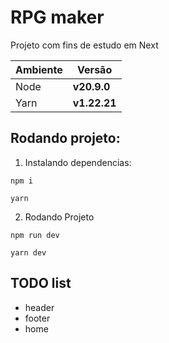 # RPG maker

Projeto com fins de estudo em Next

Ambiente | Versão
--- | ---
Node | **v20.9.0**
Yarn | **v1.22.21**

## Rodando projeto:

1. Instalando dependencias:

  ```
  npm i
  ```
  ```
  yarn
  ```

2. Rodando Projeto

```
npm run dev
```
```
yarn dev
```

## TODO list

* header
* footer
* home